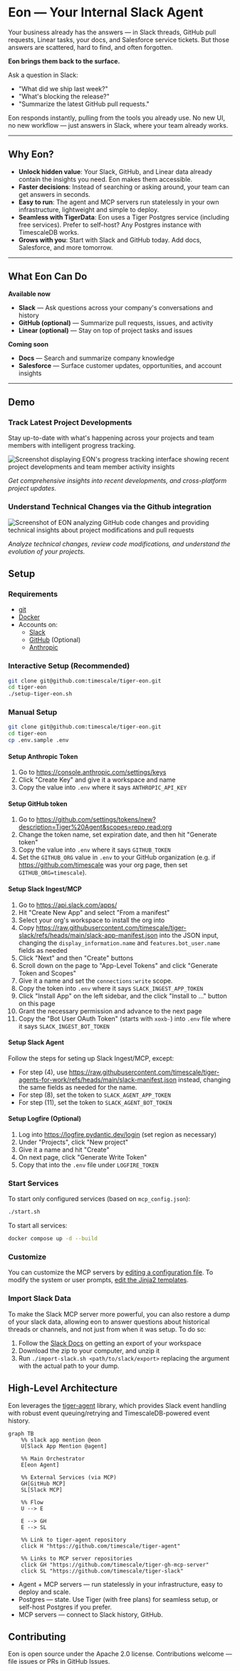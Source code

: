 # Eon — Your Internal Slack Agent

Your business already has the answers — in Slack threads, GitHub pull requests, Linear tasks, your docs, and Salesforce service tickets. But those answers are scattered, hard to find, and often forgotten.

**Eon brings them back to the surface.**

Ask a question in Slack:
- "What did we ship last week?"
- "What's blocking the release?"
- "Summarize the latest GitHub pull requests."

Eon responds instantly, pulling from the tools you already use. No new UI, no new workflow — just answers in Slack, where your team already works.

---

## Why Eon?

- **Unlock hidden value**: Your Slack, GitHub, and Linear data already contain the insights you need. Eon makes them accessible.
- **Faster decisions**: Instead of searching or asking around, your team can get answers in seconds.
- **Easy to run**: The agent and MCP servers run statelessly in your own infrastructure, lightweight and simple to deploy.
- **Seamless with TigerData**: Eon uses a Tiger Postgres service (including free services). Prefer to self-host? Any Postgres instance with TimescaleDB works.
- **Grows with you**: Start with Slack and GitHub today. Add docs, Salesforce, and more tomorrow.

---

## What Eon Can Do

**Available now**
- **Slack** — Ask questions across your company's conversations and history
- **GitHub (optional)** — Summarize pull requests, issues, and activity
- **Linear (optional)** — Stay on top of project tasks and issues

**Coming soon**
- **Docs** — Search and summarize company knowledge
- **Salesforce** — Surface customer updates, opportunities, and account insights

---

## Demo

### Track Latest Project Developments

Stay up-to-date with what's happening across your projects and team members with intelligent progress tracking.

![Screenshot displaying EON's progress tracking interface showing recent project developments and team member activity insights](./images/progress.png)

*Get comprehensive insights into recent developments, and cross-platform project updates.*

### Understand Technical Changes via the Github integration

![Screenshot of EON analyzing GitHub code changes and providing technical insights about project modifications and pull requests](./images/github.png)

*Analyze technical changes, review code modifications, and understand the evolution of your projects.*

## Setup

### Requirements

* [git](https://git-scm.com/)
* [Docker](https://www.docker.com/)
* Accounts on:
  * [Slack](https://slack.com/)
  * [GitHub](https://github.com/) (Optional)
  * [Anthropic](https://www.anthropic.com/)

### Interactive Setup (Recommended)

``` bash
git clone git@github.com:timescale/tiger-eon.git
cd tiger-eon
./setup-tiger-eon.sh
```

### Manual Setup

```bash
git clone git@github.com:timescale/tiger-eon.git
cd tiger-eon
cp .env.sample .env
```

#### Setup Anthropic Token

1. Go to https://console.anthropic.com/settings/keys
2. Click "Create Key" and give it a workspace and name
3. Copy the value into `.env` where it says `ANTHROPIC_API_KEY`

#### Setup GitHub token

1. Go to https://github.com/settings/tokens/new?description=Tiger%20Agent&scopes=repo,read:org
2. Change the token name, set expiration date, and then hit "Generate token"
3. Copy the value into `.env` where it says `GITHUB_TOKEN`
4. Set the `GITHUB_ORG` value in `.env` to your GitHub organization (e.g. if https://github.com/timescale was your org page, then set `GITHUB_ORG=timescale`).

#### Setup Slack Ingest/MCP

1. Go to https://api.slack.com/apps/
2. Hit "Create New App" and select "From a manifest"
3. Select your org's workspace to install the org into
4. Copy https://raw.githubusercontent.com/timescale/tiger-slack/refs/heads/main/slack-app-manifest.json into the JSON input, changing the `display_information.name` and `features.bot_user.name` fields as needed
5. Click "Next" and then "Create" buttons
6. Scroll down on the page to "App-Level Tokens" and click "Generate Token and Scopes"
7. Give it a name and set the `connections:write` scope.
8. Copy the token into `.env` where it says `SLACK_INGEST_APP_TOKEN`
9. Click "Install App" on the left sidebar, and the click "Install to ..." button on this page
10. Grant the necessary permission and advance to the next page
11. Copy the "Bot User OAuth Token" (starts with `xoxb-`) into `.env` file where it says `SLACK_INGEST_BOT_TOKEN`

#### Setup Slack Agent

Follow the steps for seting up Slack Ingest/MCP, except:

* For step (4), use https://raw.githubusercontent.com/timescale/tiger-agents-for-work/refs/heads/main/slack-manifest.json instead, changing the same fields as needed for the name.
* For step (8), set the token to `SLACK_AGENT_APP_TOKEN`
* For step (11), set the token to `SLACK_AGENT_BOT_TOKEN`

#### Setup Logfire (Optional)

1. Log into https://logfire.pydantic.dev/login (set region as necessary)
2. Under "Projects", click "New project"
3. Give it a name and hit "Create"
4. On next page, click "Generate Write Token"
5. Copy that into the `.env` file under `LOGFIRE_TOKEN`

### Start Services

To start only configured services (based on `mcp_config.json`):

```bash
./start.sh
```

To start all services:

```bash
docker compose up -d --build
```

### Customize

You can customize the MCP servers by [editing a configuration file](/docs/mcp-config.md). To modify the system or user prompts, [edit the Jinja2 templates](/docs/prompts.md).

### Import Slack Data

To make the Slack MCP server more powerful, you can also restore a dump of your slack data, allowing eon to answer questions about historical
threads or channels, and not just from when it was setup. To do so:

1. Follow the [Slack Docs](https://slack.com/help/articles/201658943-Export-your-workspace-data) on getting an export of your workspace
2. Download the zip to your computer, and unzip it
3. Run `./import-slack.sh <path/to/slack/export>` replacing the argument with the actual path to your dump.

## High-Level Architecture

Eon leverages the [tiger-agent](https://github.com/timescale/tiger-agent) library, which provides Slack event handling with robust event queuing/retrying and TimescaleDB-powered event history.

```mermaid
graph TB
    %% slack app mention @eon
    U[Slack App Mention @agent]

    %% Main Orchestrator
    E[eon Agent]

    %% External Services (via MCP)
    GH[GitHub MCP]
    SL[Slack MCP]

    %% Flow
    U --> E

    E --> GH
    E --> SL

    %% Link to tiger-agent repository
    click H "https://github.com/timescale/tiger-agent"

    %% Links to MCP server repositories
    click GH "https://github.com/timescale/tiger-gh-mcp-server"
    click SL "https://github.com/timescale/tiger-slack"
```

* Agent + MCP servers — run statelessly in your infrastructure, easy to deploy and scale.
* Postgres — state. Use Tiger (with free plans) for seamless setup, or self-host Postgres if you prefer.
* MCP servers — connect to Slack history, GitHub.

## Contributing

Eon is open source under the Apache 2.0 license.
Contributions welcome — file issues or PRs in GitHub Issues.
